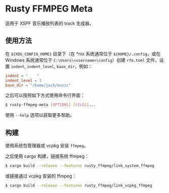 # Rusty FFMPEG Meta

适用于 XSPF 音乐播放列表的 track 生成器。

## 使用方法

在 `${XDG_CONFIG_HOME}` 目录下（在 *nix 系统通常位于 `${HOME}/.config`，或在 Windows 系统通常位于 `C:\Users\<username>\config`）创建 `rfm.toml` 文件，设置 `indent`, `indent_level`, `base_dir`，例如：

```toml
indent = "    "
indent_level = 3
base_dir = "/home/jack/music"
```

之后可以按照如下方式使用命令行界面：

```sh
$ rusty-ffmpeg-meta [OPTIONS] [FILES]...
```

使用 `--help` 选项以获取更多帮助。

## 构建

使用系统包管理器或 vcpkg 安装 `ffmpeg`。

之后使用 cargo 构建，链接系统 ffmpeg：

```sh
$ cargo build --release --features rusty_ffmpeg/link_system_ffmpeg
```

或链接通过 vcpkg 安装的 ffmpeg：

```sh
$ cargo build --release --features rusty_ffmpeg/link_vcpkg_ffmpeg
```
